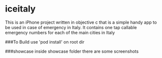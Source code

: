 iceitaly
=
This is an iPhone project written in objective c that is a simple handy app to be used in case of emergency in Italy. 
It contains one tap callable emergency numbers for each of the main cities in Italy

###To Build
use 'pod install' on root dir

###showcase
inside showcase folder there are some screenshots
